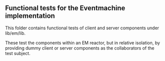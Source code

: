 ## Functional tests for the Eventmachine implementation

This folder contains functional tests of client and server components under lib/em/lib.

These test the components within an EM reactor, but in relative isolation, by providing dummy client or server components as the collaborators of the test subject.
